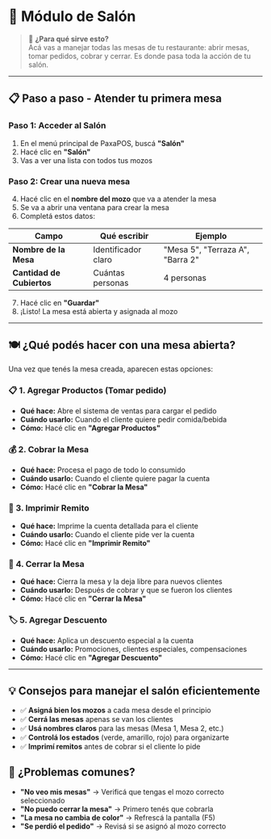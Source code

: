 # 🏪 Módulo de Salón

> 🎯 **¿Para qué sirve esto?**  
> Acá vas a manejar todas las mesas de tu restaurante: abrir mesas, tomar pedidos, cobrar y cerrar. Es donde pasa toda la acción de tu salón.

---

## 📋 **Paso a paso - Atender tu primera mesa**

### **Paso 1: Acceder al Salón**
1. En el menú principal de PaxaPOS, buscá **"Salón"**
2. Hacé clic en **"Salón"**
3. Vas a ver una lista con todos tus mozos

### **Paso 2: Crear una nueva mesa**
4. Hacé clic en el **nombre del mozo** que va a atender la mesa
5. Se va a abrir una ventana para crear la mesa
6. Completá estos datos:

| Campo | Qué escribir | Ejemplo |
|-------|-------------|---------|
| **Nombre de la Mesa** | Identificador claro | "Mesa 5", "Terraza A", "Barra 2" |
| **Cantidad de Cubiertos** | Cuántas personas | 4 personas |

7. Hacé clic en **"Guardar"**
8. ¡Listo! La mesa está abierta y asignada al mozo

---

## 🍽️ **¿Qué podés hacer con una mesa abierta?**

Una vez que tenés la mesa creada, aparecen estas opciones:

### **📋 1. Agregar Productos (Tomar pedido)**
- **Qué hace:** Abre el sistema de ventas para cargar el pedido
- **Cuándo usarlo:** Cuando el cliente quiere pedir comida/bebida
- **Cómo:** Hacé clic en **"Agregar Productos"**

### **💰 2. Cobrar la Mesa**
- **Qué hace:** Procesa el pago de todo lo consumido
- **Cuándo usarlo:** Cuando el cliente quiere pagar la cuenta
- **Cómo:** Hacé clic en **"Cobrar la Mesa"**

### **🧾 3. Imprimir Remito**
- **Qué hace:** Imprime la cuenta detallada para el cliente
- **Cuándo usarlo:** Cuando el cliente pide ver la cuenta
- **Cómo:** Hacé clic en **"Imprimir Remito"**

### **🚪 4. Cerrar la Mesa**
- **Qué hace:** Cierra la mesa y la deja libre para nuevos clientes
- **Cuándo usarlo:** Después de cobrar y que se fueron los clientes
- **Cómo:** Hacé clic en **"Cerrar la Mesa"**

### **🏷️ 5. Agregar Descuento**
- **Qué hace:** Aplica un descuento especial a la cuenta
- **Cuándo usarlo:** Promociones, clientes especiales, compensaciones
- **Cómo:** Hacé clic en **"Agregar Descuento"**

---

## 💡 **Consejos para manejar el salón eficientemente**
- ✅ **Asigná bien los mozos** a cada mesa desde el principio
- ✅ **Cerrá las mesas** apenas se van los clientes
- ✅ **Usá nombres claros** para las mesas (Mesa 1, Mesa 2, etc.)
- ✅ **Controlá los estados** (verde, amarillo, rojo) para organizarte
- ✅ **Imprimí remitos** antes de cobrar si el cliente lo pide

## 🚨 **¿Problemas comunes?**
- **"No veo mis mesas"** → Verificá que tengas el mozo correcto seleccionado
- **"No puedo cerrar la mesa"** → Primero tenés que cobrarla
- **"La mesa no cambia de color"** → Refrescá la pantalla (F5)
- **"Se perdió el pedido"** → Revisá si se asignó al mozo correcto

